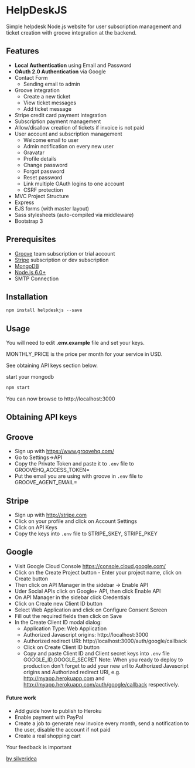 ﻿# HelpDeskJS

Simple helpdesk Node.js website for user subscription management and ticket creation with groove integration at the backend.

Features
--------

- **Local Authentication** using Email and Password
- **OAuth 2.0 Authentication** via Google
- Contact Form
  - Sending email to admin
- Groove integration
  - Create a new ticket
  - View ticket messages
  - Add ticket message
- Stripe credit card payment integration
- Subscription payment management
- Allow/disallow creation of tickets if invoice is not paid
- User account and subscription management
  - Welcome email to user
  - Admin notification on every new user
  - Gravatar
  - Profile details
  - Change password
  - Forgot password
  - Reset password
  - Link multiple OAuth logins to one account
  - CSRF protection
- MVC Project Structure
- Express
- EJS forms (with master layout)
- Sass stylesheets (auto-compiled via middleware)
- Bootstrap 3

Prerequisites
-------------

- [Groove](https://www.groovehq.com) team subscription or trial account
- [Stripe](https://stripe.com/) subscription or dev subscription
- [MongoDB](https://www.mongodb.org/downloads)
- [Node.js 6.0+](http://nodejs.org)
- SMTP Connection


Installation
------------
```js
npm install helpdeskjs --save
```

Usage
-----
You will need to edit **.env.example** file and set your keys.

MONTHLY_PRICE is the price per month for your service in USD.

See obtaining API keys section below.

start your mongodb
```js
npm start
```
  
You can now browse to http://localhost:3000
  
  
  
  
## Obtaining API keys

Groove
------
- Sign up with https://www.groovehq.com/
- Go to Settings->API
- Copy the Private Token and paste it to `.env` file to GROOVEHQ_ACCESS_TOKEN=
- Put the email you are using with groove in `.env` file to GROOVE_AGENT_EMAIL=

Stripe
------
- Sign up with http://stripe.com
- Click on your profile and click on Account Settings 
- Click on API Keys
- Copy the keys into `.env` file to STRIPE_SKEY, STRIPE_PKEY

Google
------
- Visit Google Cloud Console https://console.cloud.google.com/
- Click on the Create Project button - Enter your project name, click on Create button 
- Then click on API Manager in the sidebar -> Enable API
- Uder Social APIs click on Google+ API, then click Enable API
- On API Manager in the sidebar click Credentials
- Click on Create new Client ID button 
- Select Web Application and click on Configure Consent Screen 
- Fill out the required fields then click on Save 
- In the Create Client ID modal dialog: 
  - Application Type: Web Application 
  - Authorized Javascript origins: http://localhost:3000 
  - Authorized redirect URI: http://localhost:3000/auth/google/callback 
  - Click on Create Client ID button 
  - Copy and paste Client ID and Client secret keys into `.env` file GOOGLE_ID,GOOGLE_SECRET
Note: When you ready to deploy to production don't forget to add your new url to Authorized Javascript origins and Authorized redirect URI, e.g. http://myapp.herokuapp.com and http://myapp.herokuapp.com/auth/google/callback respectively.

#### Future work
* Add guide how to publish to Heroku
* Enable payment with PayPal
* Create a job to generate new invoice every month, send a notification to the user, disable the account if not paid
* Create a real shopping cart

Your feedback is important

[by silveridea](http://www.silveridea.net/?utm_source=github&utm_campaign=link1)